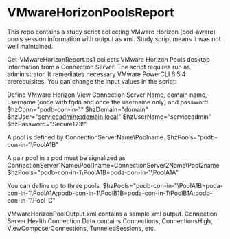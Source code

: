 # VMwareHorizonPoolsReport

This repo contains a study script collecting VMware Horizon (pod-aware) pools session information with output as xml. Study script means it was not well maintained.

Get-VMwareHorizonReport.ps1 collects VMware Horizon Pools desktop information from a Connection Server. The script requires run as administrator. It remediates necessary VMware PowerCLI 6.5.4 prerequisites. You can change the input values in the script:

Define VMware Horizon View Connection Server Name, domain name, username (once with fqdn and once the username only) and password.
$hzConn="podb-con-in-1" 
$hzDomain="domain"
$hzUser="serviceadmin@domain.local"
$hzUserName="serviceadmin"
$hzPassword="Secure123!"

A pool is defined by ConnectionServerName\Poolname. 
$hzPools="podb-con-in-1\PoolA1B"

A pair pool in a pod must be signalized as ConnectionServer1Name\Pool1name=ConnectionServer2Name\Pool2name
$hzPools="podb-con-in-1\PoolA1B=poda-con-in-1\PoolA1A"

You can define up to three pools.
$hzPools="podb-con-in-1\PoolA1B=poda-con-in-1\PoolA1A;podb-con-in-1\PoolB1B=poda-con-in-1\PoolB1A;podb-con-in-1\Pool-C"


VMwareHorizonPoolOutput.xml contains a sample xml output. Connection Server Health Connection Data contains Connections, ConnectionsHigh, ViewComposerConnections, TunneledSessions, etc.

